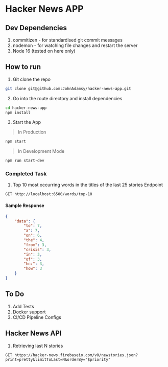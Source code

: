 # Hacker News APP

## Dev Dependencies
1. commitizen - for standardised git commit messages
2. nodemon - for watching file changes and restart the server
3. Node 16 (tested on here only)

## How to run
1. Git clone the repo
```bash
git clone git@github.com:JohnAdamsy/hacker-news-app.git
```

2. Go into the route directory and install dependencies
```bash
cd hacker-news-app
npm install
```

3. Start the App
> In Production
```bash
npm start
```
> In Development Mode
```bash
npm run start-dev
```

### Completed Task
1. Top 10 most occurring words in the titles of the last 25 stories
Endpoint
```
GET http://localhost:6500/words/top-10
```

#### Sample Response
```json
{
    "data": {
        "to": 7,
        "a": 7,
        "on": 6,
        "the": 4,
        "from": 3,
        "crisis": 3,
        "in": 3,
        "of": 3,
        "hn:": 3,
        "how": 3
    }
}
```

## To Do
1. Add Tests
2. Docker support
3. CI/CD Pipeline Configs

## Hacker News API
1. Retrieving last N stories 
```code
GET https://hacker-news.firebaseio.com/v0/newstories.json?print=pretty&limitToLast=N&orderBy="$priority"
```
